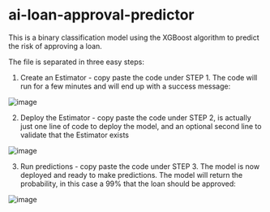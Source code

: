 # ai-loan-approval-predictor
This is a binary classification model using the XGBoost algorithm to predict the risk of approving a loan.

The file is separated in three easy steps:

1. Create an Estimator - 
copy paste the code under STEP 1. The code will run for a few minutes and will end up with a success message:

![image](https://user-images.githubusercontent.com/93351988/149624558-f4d5a35d-0503-4b25-abd0-5e16d13270f5.png)


2. Deploy the Estimator -
copy paste the code under STEP 2, is actually just one line of code to deploy the model, and an optional second line to validate that the Estimator exists

![image](https://user-images.githubusercontent.com/93351988/149624515-f7c1aa84-7409-4cea-8d67-e59f937c3517.png)


3. Run predictions - 
copy paste the code under STEP 3. The model is now deployed and ready to make predictions. The model will return the probability, in this case a 99% that the loan should be approved:

![image](https://user-images.githubusercontent.com/93351988/149624588-54be4099-7a82-4cdb-af90-6918da2c3cbc.png)
